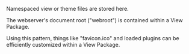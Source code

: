 Namespaced view or theme files are stored here.

The webserver's document root ("webroot") is contained within a View Package.

Using this pattern, things like "favicon.ico" and loaded plugins can be efficiently customized within a View Package.
